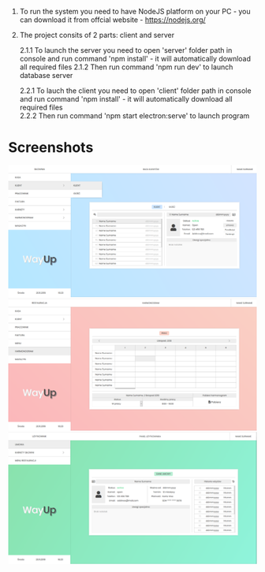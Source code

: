 1. To run the system you need to have NodeJS platform on your PC - 
   you can download it from offcial website - https://nodejs.org/

2. The project consits of 2 parts: client and server 

   2.1.1 To launch the server you need to open 'server' folder path in console and run        	command 'npm install' - it will automatically download all required files 
   2.1.2 Then run command 'npm run dev' to launch database server

   2.2.1 To lauch the client you need to open 'client' folder path in console and run 	command 'npm install' - it will automatically download all required files    
   2.2.2 Then run command 'npm start electron:serve' to launch program

# Screenshots
![](images/gym.PNG)
![](images/rest.PNG)
![](images/user.png)

